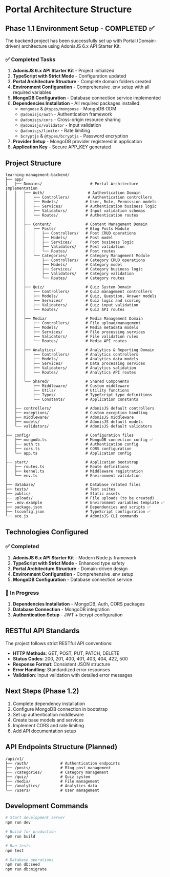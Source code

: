 # Portal Architecture Structure

## Phase 1.1 Environment Setup - COMPLETED ✅

The backend project has been successfully set up with Portal (Domain-driven) architecture using AdonisJS 6.x API Starter Kit.

### ✅ Completed Tasks

1. **AdonisJS 6.x API Starter Kit** - Project initialized
2. **TypeScript with Strict Mode** - Configuration updated
3. **Portal Architecture Structure** - Complete domain folders created
4. **Environment Configuration** - Comprehensive .env setup with all required variables
5. **MongoDB Configuration** - Database connection service implemented
6. **Dependencies Installation** - All required packages installed:
   - `mongoose` & `@types/mongoose` - MongoDB ODM
   - `@adonisjs/auth` - Authentication framework
   - `@adonisjs/cors` - Cross-origin resource sharing
   - `@adonisjs/validator` - Input validation
   - `@adonisjs/limiter` - Rate limiting
   - `bcryptjs` & `@types/bcryptjs` - Password encryption
7. **Provider Setup** - MongoDB provider registered in application
8. **Application Key** - Secure APP_KEY generated

## Project Structure

```
learning-management-backend/
├── app/
│   ├── Domains/                     # Portal Architecture Implementation
│   │   ├── Auth/                   # Authentication Domain
│   │   │   ├── Controllers/        # Authentication controllers
│   │   │   ├── Models/            # User, Role, Permission models
│   │   │   ├── Services/          # Authentication business logic
│   │   │   ├── Validators/        # Input validation schemas
│   │   │   └── Routes/            # Authentication routes
│   │   │
│   │   ├── Content/               # Content Management Domain
│   │   │   ├── Posts/             # Blog Posts Module
│   │   │   │   ├── Controllers/   # Post CRUD operations
│   │   │   │   ├── Models/        # Post model
│   │   │   │   ├── Services/      # Post business logic
│   │   │   │   ├── Validators/    # Post validation
│   │   │   │   └── Routes/        # Post routes
│   │   │   └── Categories/        # Category Management Module
│   │   │       ├── Controllers/   # Category CRUD operations
│   │   │       ├── Models/        # Category model
│   │   │       ├── Services/      # Category business logic
│   │   │       ├── Validators/    # Category validation
│   │   │       └── Routes/        # Category routes
│   │   │
│   │   ├── Quiz/                  # Quiz System Domain
│   │   │   ├── Controllers/       # Quiz management controllers
│   │   │   ├── Models/            # Quiz, Question, Answer models
│   │   │   ├── Services/          # Quiz logic and scoring
│   │   │   ├── Validators/        # Quiz input validation
│   │   │   └── Routes/            # Quiz API routes
│   │   │
│   │   ├── Media/                 # Media Management Domain
│   │   │   ├── Controllers/       # File upload/management
│   │   │   ├── Models/            # Media metadata models
│   │   │   ├── Services/          # File processing services
│   │   │   ├── Validators/        # File validation rules
│   │   │   └── Routes/            # Media API routes
│   │   │
│   │   ├── Analytics/             # Analytics & Reporting Domain
│   │   │   ├── Controllers/       # Analytics controllers
│   │   │   ├── Models/            # Analytics data models
│   │   │   ├── Services/          # Data processing services
│   │   │   ├── Validators/        # Analytics validation
│   │   │   └── Routes/            # Analytics API routes
│   │   │
│   │   └── Shared/                # Shared Components
│   │       ├── Middleware/        # Custom middleware
│   │       ├── Utils/             # Utility functions
│   │       ├── Types/             # TypeScript type definitions
│   │       └── Constants/         # Application constants
│   │
│   ├── controllers/               # AdonisJS default controllers
│   ├── exceptions/                # Custom exception handling
│   ├── middleware/                # AdonisJS middleware
│   ├── models/                    # AdonisJS default models
│   └── validators/                # AdonisJS default validators
│
├── config/                        # Configuration files
│   ├── mongodb.ts                 # MongoDB connection config ✅
│   ├── auth.ts                    # Authentication config
│   ├── cors.ts                    # CORS configuration
│   └── app.ts                     # Application config
│
├── start/                         # Application bootstrap
│   ├── routes.ts                  # Route definitions
│   ├── kernel.ts                  # Middleware registration
│   └── env.ts                     # Environment validation
│
├── database/                      # Database related files
├── tests/                         # Test suites
├── public/                        # Static assets
├── uploads/                       # File uploads (to be created)
├── .env.example                   # Environment variables template ✅
├── package.json                   # Dependencies and scripts ✅
├── tsconfig.json                  # TypeScript configuration ✅
└── ace.js                         # AdonisJS CLI commands
```

## Technologies Configured

### ✅ Completed

1. **AdonisJS 6.x API Starter Kit** - Modern Node.js framework
2. **TypeScript with Strict Mode** - Enhanced type safety
3. **Portal Architecture Structure** - Domain-driven design
4. **Environment Configuration** - Comprehensive .env setup
5. **MongoDB Configuration** - Database connection service

### 🔄 In Progress

1. **Dependencies Installation** - MongoDB, Auth, CORS packages
2. **Database Connection** - MongoDB integration
3. **Authentication Setup** - JWT + bcrypt configuration

## RESTful API Standards

The project follows strict RESTful API conventions:

- **HTTP Methods**: GET, POST, PUT, PATCH, DELETE
- **Status Codes**: 200, 201, 400, 401, 403, 404, 422, 500
- **Response Format**: Consistent JSON structure
- **Error Handling**: Standardized error responses
- **Validation**: Input validation with detailed error messages

## Next Steps (Phase 1.2)

1. Complete dependency installation
2. Configure MongoDB connection in bootstrap
3. Set up authentication middleware
4. Create base models and services
5. Implement CORS and rate limiting
6. Add API documentation setup

## API Endpoints Structure (Planned)

```
/api/v1/
├── /auth/              # Authentication endpoints
├── /posts/             # Blog post management
├── /categories/        # Category management
├── /quiz/              # Quiz system
├── /media/             # File management
├── /analytics/         # Analytics data
└── /users/             # User management
```

## Development Commands

```bash
# Start development server
npm run dev

# Build for production
npm run build

# Run tests
npm test

# Database operations
npm run db:seed
npm run db:migrate
```
